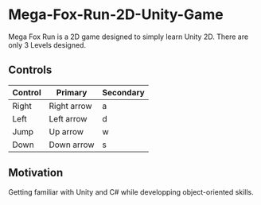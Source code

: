 # Mega-Fox-Run-2D-Unity-Game
Mega Fox Run is a 2D game designed to simply learn Unity 2D.
There are only 3 Levels designed.

## Controls

| Control  | Primary | Secondary |
| -------- | ------- | --------- | 
| Right | Right arrow | a |
| Left | Left arrow | d |
| Jump | Up arrow | w |
| Down | Down arrow | s |

## Motivation
Getting familiar with Unity and C# while developping object-oriented skills.
